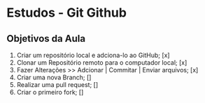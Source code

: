 # Estudos - Git Github

## Objetivos da Aula

1. Criar um repositório local e adciona-lo ao GitHub; [x]
2. Clonar um Repositório remoto para o computador local; [x]
3. Fazer Alterações >> Adcionar | Commitar | Enviar arquivos; [x]
4. Criar uma nova Branch; []
5. Realizar uma pull request; []
6. Criar o primeiro fork; []
